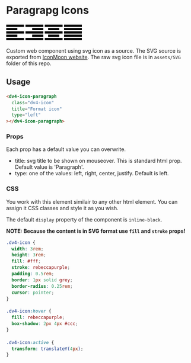 # Paragrapg Icons

<img src="../../assets/SVG/paragraph-left.svg" alt="Paragraph icon" style="width:3rem"/>
<img src="../../assets/SVG/paragraph-right.svg" alt="Paragraph icon" style="width:3rem"/>
<img src="../../assets/SVG/paragraph-center.svg" alt="Paragraph icon" style="width:3rem"/>
<img src="../../assets/SVG/paragraph-justify.svg" alt="Paragraph icon" style="width:3rem"/>

Custom web component using svg icon as a source. The SVG source is exported from [IconMoon website](https://icomoon.io/app/#/select). The raw svg icon file is in `assets/SVG` folder of this repo.

## Usage

```html
<dv4-icon-paragraph
  class="dv4-icon"
  title="Format icon"
  type="left"
></dv4-icon-paragraph>
```

### Props

Each prop has a default value you can overwrite.

- title: svg title to be shown on mouseover. This is standard html prop. Default value is 'Paragraph'.
- type: one of the values: left, right, center, justify. Default is left.

### CSS

You work with this element similair to any other html element. You can assign it CSS classes and style it as you wish.

The default `display` property of the component is `inline-block`.

**NOTE: Because the content is in SVG format use `fill` and `stroke` props!**

```css
.dv4-icon {
  width: 3rem;
  height: 3rem;
  fill: #fff;
  stroke: rebeccapurple;
  padding: 0.5rem;
  border: 1px solid grey;
  border-radius: 0.25rem;
  cursor: pointer;
}

.dv4-icon:hover {
  fill: rebeccapurple;
  box-shadow: 2px 4px #ccc;
}

.dv4-icon:active {
  transform: translateY(4px);
}
```
